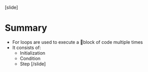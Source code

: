 [slide]
# Summary
- For loops are used to execute a block of code multiple times
- It consists of:
    - Initialization
    - Condition
    - Step
[/slide]
